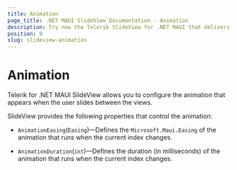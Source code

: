 ```yaml
---
title: Animation
page_title: .NET MAUI SlideView Documentation - Animation
description: Try now the Telerik SlideView for .NET MAUI that delivers an animation when slididng through different views
position: 9
slug: slideview-animation
---
```


# Animation

Telerik for .NET MAUI SlideView allows you to configure the animation that appears when the user slides between the views.

SlideView provides the following properties that control the animation:

* `AnimationEasing`(`Easing`)&mdash;Defines the `Microsoft.Maui.Easing` of the animation that runs when the current index changes.

* `AnimationDuration`(`int`)&mdash;Defines the duration (in milliseconds) of the animation that runs when the current index changes.
